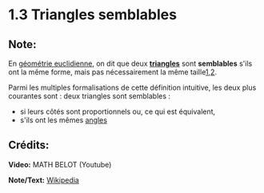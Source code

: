# 1.3 Triangles semblables

## Note:

En [géométrie euclidienne](https://fr.wikipedia.org/wiki/G%C3%A9om%C3%A9trie_euclidienne), on dit que deux **[triangles](https://fr.wikipedia.org/wiki/Triangle)** sont **semblables** s'ils ont la même forme, mais pas nécessairement la même taille[1](https://fr.wikipedia.org/wiki/Triangles_semblables#cite_note-Vincent-1),[2](https://fr.wikipedia.org/wiki/Triangles_semblables#cite_note-1re/4e-2).

Parmi les multiples formalisations de cette définition intuitive, les deux plus courantes sont : deux triangles sont semblables :

- si leurs côtés sont proportionnels ou, ce qui est équivalent,
- s'ils ont les mêmes [angles](https://fr.wikipedia.org/wiki/Angle)

## Crédits:

**Video:** MATH BELOT (Youtube)

**Note/Text:** [Wikipedia](https://fr.wikipedia.org/wiki/Th%C3%A9or%C3%A8me_de_Thal%C3%A8s)